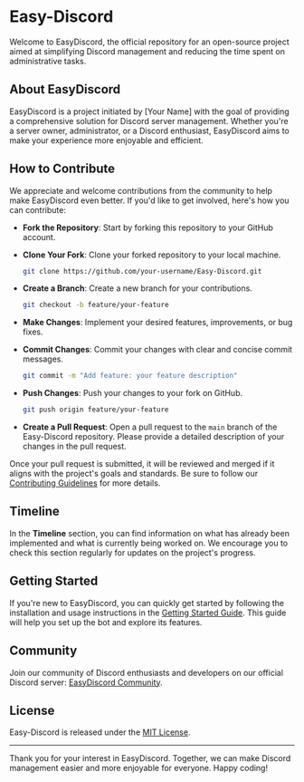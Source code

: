 # Easy-Discord

Welcome to EasyDiscord, the official repository for an open-source project aimed at simplifying Discord management and reducing the time spent on administrative tasks.

## About EasyDiscord

EasyDiscord is a project initiated by [Your Name] with the goal of providing a comprehensive solution for Discord server management. Whether you're a server owner, administrator, or a Discord enthusiast, EasyDiscord aims to make your experience more enjoyable and efficient.

## How to Contribute

We appreciate and welcome contributions from the community to help make EasyDiscord even better. If you'd like to get involved, here's how you can contribute:

- **Fork the Repository**: Start by forking this repository to your GitHub account.

- **Clone Your Fork**: Clone your forked repository to your local machine.

    ```bash
    git clone https://github.com/your-username/Easy-Discord.git
    ```

- **Create a Branch**: Create a new branch for your contributions.

    ```bash
    git checkout -b feature/your-feature
    ```

- **Make Changes**: Implement your desired features, improvements, or bug fixes.

- **Commit Changes**: Commit your changes with clear and concise commit messages.

    ```bash
    git commit -m "Add feature: your feature description"
    ```

- **Push Changes**: Push your changes to your fork on GitHub.

    ```bash
    git push origin feature/your-feature
    ```

- **Create a Pull Request**: Open a pull request to the `main` branch of the Easy-Discord repository. Please provide a detailed description of your changes in the pull request.

Once your pull request is submitted, it will be reviewed and merged if it aligns with the project's goals and standards. Be sure to follow our [Contributing Guidelines](CONTRIBUTING.md) for more details.

## Timeline

In the **Timeline** section, you can find information on what has already been implemented and what is currently being worked on. We encourage you to check this section regularly for updates on the project's progress.

## Getting Started

If you're new to EasyDiscord, you can quickly get started by following the installation and usage instructions in the [Getting Started Guide](docs/getting-started.md). This guide will help you set up the bot and explore its features.

## Community

Join our community of Discord enthusiasts and developers on our official Discord server: [EasyDiscord Community](https://discord.gg/easydiscord).

## License

Easy-Discord is released under the [MIT License](LICENSE.md).

---

Thank you for your interest in EasyDiscord. Together, we can make Discord management easier and more enjoyable for everyone. Happy coding!
